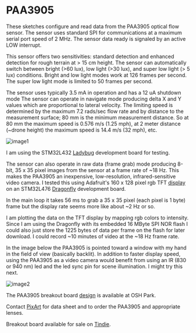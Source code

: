 # PAA3905

 These sketches configure and read data from the PAA3905 optical flow sensor. 
 The sensor uses standard SPI for communications at a maximum serial port speed of 2 MHz. The sensor data ready
 is signaled by an active LOW interrupt.
 
 This sensor offers two sensitivities: standard detection and enhanced detection for rough terrain 
 at > 15 cm height. The sensor can automatically switch between bright (>60 lux), low light (>30 lux), 
 and super low light (> 5 lux) conditions. Bright and low light modes work at 126 frames per second. The super 
 low light mode is limited to 50 frames per second. 
 
 The sensor uses typically 3.5 mA in operation and has a 12 uA shutdown mode The sensor can operate 
 in navigate mode producing delta X and Y values which are proportional to lateral velocity. 
 The limiting speed is determined by the maximum 7.2 rads/sec flow rate and by distance to the measurement 
 surface; 80 mm is the minimum measurement distance. So at 80 mm the maximum speed is 0.576 m/s (1.25 mph), 
 at 2 meter distance (~drone height) the maximum speed is 14.4 m/s (32 mph), etc. 

 ![image1](https://user-images.githubusercontent.com/6698410/130867936-83a9b875-73ed-4f13-b8b0-949b0c427e26.jpg)
 
 I am using the STM32L432 [Ladybug](https://www.tindie.com/products/tleracorp/ladybug-stm32l432-development-board/) development board for testing. 

 The sensor can also operate in raw data (frame grab) mode producing 8-bit, 35 x 35 pixel images from the 
 sensor at a frame rate of ~18 Hz. This makes the PAA3905 an inexpensive, low-resolution, infrared-sensitive 
 video camera. I tested this using Adafruit's 160 x 128 pixel rgb TFT [display](https://learn.adafruit.com/1-8-tft-display) 
 on an STM32L476 [Dragonfly](https://www.tindie.com/products/tleracorp/dragonfly-stm32l47696-development-board/) development board. 
 
 In the main loop it takes 56 ms to grab a 35 x 35 pixel (each pixel is 1  byte) frame but the display rate seems more like about ~2 Hz or so. 
 
 I am plotting the data on the TFT display by mapping rgb colors to intensity. Since I am using the Dragonfly with its embedded 16 MByte SPI NOR flash 
 I could also just store the 1225 bytes of data per frame on the flash for later download. I could record ~10 minutes of video at the ~18 Hz frame rate. 
 
 In the image below the PAA3905 is pointed toward a window with my hand in the field of view (basically backlit). 
 In addition to faster display speed, using the PAA3905 as a video camera would benefit from using an IR (830 or 940 nm) led and the led sync pin for scene illumination. 
 I might try this next.
 
 ![image2](https://user-images.githubusercontent.com/6698410/132047219-fcb7dcb0-287c-4db8-a6fe-3b6ec7886a98.jpg)
 
 The PAA3905 breakout board [design](https://oshpark.com/shared_projects/lCUt7xVA) is available at OSH Park. 
 
 Contact [PixArt](https://www.pixart.com/products-comparison/16/Optical_Motion_Tracking) for data sheet and to order the PAA3905 and appropriate lenses.
 
 Breakout board available for sale on [Tindie](https://www.tindie.com/products/onehorse/paa3905-optical-flow-sensor/).

